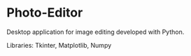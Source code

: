 # Photo-Editor
Desktop application for image editing developed with Python.

Libraries: Tkinter, Matplotlib, Numpy
